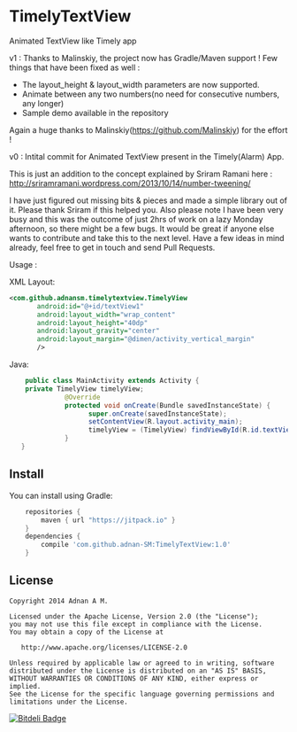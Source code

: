 TimelyTextView
==============

Animated TextView like Timely app


v1 : 
Thanks to Malinskiy, the project now has Gradle/Maven support !  Few things that have been fixed as well :

- The layout_height & layout_width parameters are now supported. 
- Animate between any two numbers(no need for consecutive numbers, any longer)
- Sample demo available in the repository 

Again a huge thanks to Malinskiy(https://github.com/Malinskiy) for the effort !

v0 :
Intital commit for Animated TextView present in the Timely(Alarm) App.


This is just an addition to the concept explained by Sriram Ramani here : http://sriramramani.wordpress.com/2013/10/14/number-tweening/

I have just figured out missing bits & pieces and made a simple library out of it. Please thank Sriram if this helped you. Also please note I have been very busy and this was the outcome  of just 2hrs of work on a lazy Monday afternoon, so there might be a few bugs. It would be great if anyone else wants to contribute and take this to the next level. Have a few ideas in mind already, feel free to get in touch and send Pull Requests.


Usage :

XML Layout:
``` xml
<com.github.adnansm.timelytextview.TimelyView
       android:id="@+id/textView1"
       android:layout_width="wrap_content"
       android:layout_height="40dp"
       android:layout_gravity="center"
       android:layout_margin="@dimen/activity_vertical_margin"
       />
```

Java:
``` java
    public class MainActivity extends Activity {
    private TimelyView timelyView; 
              @Override
              protected void onCreate(Bundle savedInstanceState) {
                    super.onCreate(savedInstanceState);
                    setContentView(R.layout.activity_main);
                    timelyView = (TimelyView) findViewById(R.id.textView1);
              }
   }
```

Install
--------

You can install using Gradle:

```gradle
	repositories {
	    maven { url "https://jitpack.io" }
	}
	dependencies {
	    compile 'com.github.adnan-SM:TimelyTextView:1.0'
	}
```

License
--------

    Copyright 2014 Adnan A M.

    Licensed under the Apache License, Version 2.0 (the "License");
    you may not use this file except in compliance with the License.
    You may obtain a copy of the License at

       http://www.apache.org/licenses/LICENSE-2.0

    Unless required by applicable law or agreed to in writing, software
    distributed under the License is distributed on an "AS IS" BASIS,
    WITHOUT WARRANTIES OR CONDITIONS OF ANY KIND, either express or implied.
    See the License for the specific language governing permissions and
    limitations under the License.



[![Bitdeli Badge](https://d2weczhvl823v0.cloudfront.net/adnan-SM/timelytextview/trend.png)](https://bitdeli.com/free "Bitdeli Badge")

